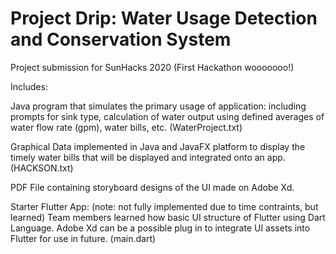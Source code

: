 # Project Drip: Water Usage Detection and Conservation System 
Project submission for SunHacks 2020 (First Hackathon wooooooo!)

Includes:

Java program that simulates the primary usage of application: including prompts for sink type, calculation of water output using defined averages of water flow rate (gpm), water bills, etc. (WaterProject.txt)

Graphical Data implemented in Java and JavaFX platform to display the timely water bills that will be displayed and integrated onto an app. (HACKSON.txt)

PDF File containing storyboard designs of the UI made on Adobe Xd.

Starter Flutter App: (note: not fully implemented due to time contraints, but learned) Team members learned how basic UI structure of Flutter using Dart Language. Adobe Xd can be a possible plug in to integrate UI assets into Flutter for use in future. (main.dart)
